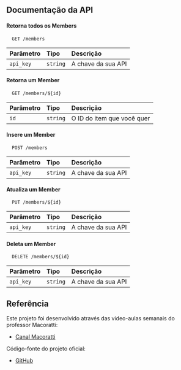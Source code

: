 
## Documentação da API

#### Retorna todos os Members

```http
  GET /members
```

| Parâmetro   | Tipo       | Descrição                           |
| :---------- | :--------- | :---------------------------------- |
| `api_key` | `string` |  A chave da sua API |

#### Retorna um Member

```http
  GET /members/${id}
```

| Parâmetro   | Tipo       | Descrição                                   |
| :---------- | :--------- | :------------------------------------------ |
| `id`      | `string` |  O ID do item que você quer |

#### Insere um Member

```http
  POST /members
```
| Parâmetro   | Tipo       | Descrição                           |
| :---------- | :--------- | :---------------------------------- |
| `api_key` | `string` |  A chave da sua API |

#### Atualiza um Member

```http
  PUT /members/${id}
```
| Parâmetro   | Tipo       | Descrição                           |
| :---------- | :--------- | :---------------------------------- |
| `api_key` | `string` |  A chave da sua API |

#### Deleta um Member

```http
  DELETE /members/${id}
```
| Parâmetro   | Tipo       | Descrição                           |
| :---------- | :--------- | :---------------------------------- |
| `api_key` | `string` |  A chave da sua API |


## Referência
Este projeto foi desenvolvido através das video-aulas semanais do professor Macoratti:
 - [Canal Macoratti](https://www.youtube.com/watch?v=xnbLwL_OzNE&t=6s)

Código-fonte do projeto oficial: 
 - [GitHub](https://github.com/macoratti/CleanArch_CQRS_MediatR)


